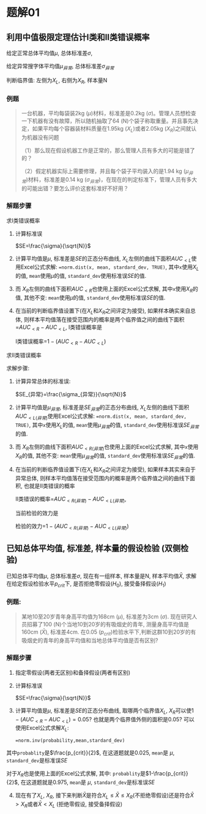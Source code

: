 # 题解01

## 利用中值极限定理估计I类和II类错误概率

给定正常总体平均值$\mu$, 总体标准差$\sigma$, 

给定异常搜字体平均值$\mu_{异常}$, 总体标准差$\sigma_{异常}$

判断临界值: 左侧为$X_L$, 右侧为$X_R$, 样本量N


### 例题

> 一台机器，平均每袋装2kg ($\mu$)材料，标准差是0.2kg ($\sigma$)。管理人员想检查一下机器有没有故障，所以随机抽取了64 (N)个袋子称取重量。并且事先决定，如果平均每个容器装材料质量在1.95kg ($X_L$)或者2.05kg ($X_R$)之间就认为机器没有问题
> 
> （1）那么现在假设机器工作是正常的，那么管理人员有多大的可能是错了的？
>
> （2）假定机器实际上需要修理，并且每个袋子平均装入的是1.94 kg ($\mu_{异常}$)材料，标准差是0.14 kg ($\sigma_{异常}$)，在现在的判定标准下，管理人员有多大的可能出错？要怎么评价这套标准好不好用？

### 解题步骤

求I类错误概率


1. 计算标准误
   
    $SE=\frac{\sigma}{\sqrt{N}}$

2. 计算平均值是$\mu$, 标准差是$SE$的正态分布曲线, $X_L$左侧的曲线下面积$AUC_{<L}$使用Excel公式求解: `=norm.dist(x, mean, stardard_dev, TRUE)`, 其中`x`使用$X_L$的值, `mean`使用$\mu$的值, `standard_dev`使用标准误$SE$的值. 
3. 而 $X_R$左侧的曲线下面积$AUC_{<R}$也使用上面的Excel公式求解, 其中`x`使用$X_R$的值, 其他不变: `mean`使用$\mu$的值, `standard_dev`使用标准误$SE$的值.
4. 在当前的判断临界值设置下(在$X_L$和$X_R$之间评定为接受), 如果样本确实来自总体, 则样本平均值落在接受范围内的概率是两个临界值之间的曲线下面积=$AUC_{<R}-AUC_{<L}$, I类错误概率是
   
   I类错误概率=$1-(AUC_{<R}-AUC_{<L})$

求II类错误概率

求解步骤:

1. 计算异常总体的标准误: 
   
   $SE_{异常}=\frac{\sigma_{异常}}{\sqrt{N}}$

2. 计算平均值是$\mu_{异常}$, 标准差是$SE_{异常}$的正态分布曲线, $X_L$左侧的曲线下面积$AUC_{<L(异常)}$使用Excel公式求解: `=norm.dist(x, mean, stardard_dev, TRUE)`, 其中`x`使用$X_L$的值, `mean`使用$\mu_{异常}$的值, `standard_dev`使用标准误$SE_{异常}$的值. 
3. 而 $X_R$左侧的曲线下面积$AUC_{<R(异常)}$也使用上面的Excel公式求解, 其中`x`使用$X_R$的值, 其他不变: `mean`使用$\mu_{异常}$的值, `standard_dev`使用标准误$SE_{异常}$的值.
4. 在当前的判断临界值设置下(在$X_L$和$X_R$之间评定为接受), 如果样本其实来自于异常总体, 则样本平均值落在接受范围内的概率是两个临界值之间的曲线下面积, 也就是II类错误的概率

   II类错误的概率=$AUC_{<R(异常)}-AUC_{<L(异常)}$, 
   
   当前检验的效力是
   
   检验的效力=$1-(AUC_{<R(异常)}-AUC_{<L(异常)})$

## 已知总体平均值, 标准差, 样本量的假设检验 (双侧检验)

已知总体平均值$\mu$, 总体标准差$\sigma$, 现在有一组样本, 样本量是N, 样本平均值$\bar{X}$, 求解在给定假设检验水平$p_{crit}$下, 是否拒绝零假设($H_0$), 接受备择假设($H_1$)

### 例题:

> 某地10至20岁青年身高平均值为168cm ($\mu$), 标准差为3cm ($\sigma$). 现在研究人员招募了100 (N)个当地10到20岁的有吸烟史的青年, 测量身高平均值是160cm ($\bar{X}$), 标准差4cm. 在0.05 ($p_{crit}$)检验水平下,判断这群10到20岁的有吸烟史的青年的身高平均值和当地总体平均值是否有区别?

### 解题步骤

1. 指定零假设(两者无区别)和备择假设(两者有区别)
2. 计算标准误
   
    $SE=\frac{\sigma}{\sqrt{N}}$

3. 计算平均值是$\mu$, 标准差是$SE$的正态分布曲线, 取哪两个临界值$X_L$, $X_R$可以使$1-(AUC_{<R}-AUC_{<L})=0.05$? 也就是两个临界值外侧的面积是0.05? 可以使用Excel公式求解$X_L$:
   
   `=norm.inv(probability,mean,stardard_dev)`

其中`probablity`是$\frac{p_{crit}}{2}$, 在这道题就是0.025, `mean`是 $\mu$, `standard_dev`是标准误$SE$

对于$X_R$也是使用上面的Excel公式求解, 其中: `probablity`是$1-\frac{p_{crit}}{2}$, 在这道题就是0.975, `mean`是 $\mu$, `standard_dev`是标准误$SE$

4. 现在有了$X_L$, $X_R$, 接下来判断$\bar{X}$是符合$X_L\leq\bar{X}\leq X_R$(不拒绝零假设)还是符合$\bar{X}> X_R$或者$\bar{X}< X_L$ (拒绝零假设, 接受备择假设)

##